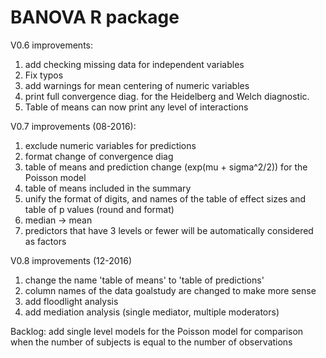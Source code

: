 # BANOVA R package
V0.6 improvements:
  1. add checking missing data for independent variables
  2. Fix typos
  3. add warnings for mean centering of numeric variables
  4. print full convergence diag. for the Heidelberg and Welch diagnostic.
  5. Table of means can now print any level of interactions

V0.7 improvements (08-2016):
  1. exclude numeric variables for predictions 
  2. format change of convergence diag 
  3. table of means and prediction change (exp(mu + sigma^2/2)) for the Poisson model
  4. table of means included in the summary
  5. unify the format of digits, and names of the table of effect sizes and table of p values (round and format)
  6. median -> mean 
  7. predictors that have 3 levels or fewer will be automatically considered as factors
  
V0.8 improvements (12-2016)
  1. change the name 'table of means' to 'table of predictions'
  2. column names of the data goalstudy are changed to make more sense
  3. add floodlight analysis
  4. add mediation analysis (single mediator, multiple moderators)
  
  
Backlog: add single level models for the Poisson model for comparison when the number of subjects is equal to the number of observations
